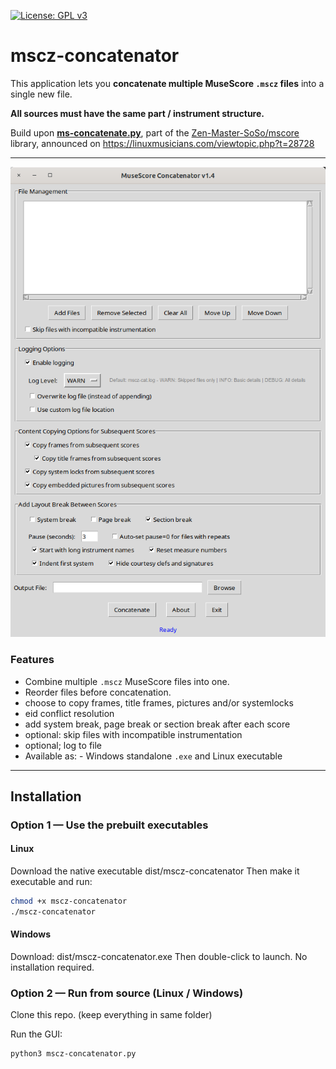 [![License: GPL v3](https://img.shields.io/badge/License-GPL%20v3-blue.svg)](https://www.gnu.org/licenses/gpl-3.0.en.html)

# mscz-concatenator

This application lets you **concatenate multiple MuseScore `.mscz` files** into a single new file.

**All sources must have the same part / instrument structure.**

Build upon [**ms-concatenate.py**](https://github.com/Zen-Master-SoSo/mscore/blob/master/scripts/ms_concatenate.py), part of the [Zen-Master-SoSo/mscore](https://github.com/Zen-Master-SoSo/mscore) library, announced on https://linuxmusicians.com/viewtopic.php?t=28728

---

![screenshot](screenshot.png)

### Features 
- Combine multiple `.mscz` MuseScore files into one.
- Reorder files before concatenation.
- choose to copy frames, title frames, pictures and/or systemlocks
- eid conflict resolution
- add system break, page break or section break after each score
- optional: skip files with incompatible instrumentation
- optional; log to file
- Available as: - Windows standalone `.exe` and Linux executable
---

## Installation

### Option 1 — Use the prebuilt executables

#### **Linux**
Download the native executable dist/mscz-concatenator
Then make it executable and run:
```bash
chmod +x mscz-concatenator
./mscz-concatenator
````

#### **Windows**
Download: dist/mscz-concatenator.exe
Then double-click to launch. No installation required.

### Option 2 — Run from source (Linux / Windows)

Clone this repo. (keep everything in same folder)

Run the GUI:
```bash
python3 mscz-concatenator.py
````


